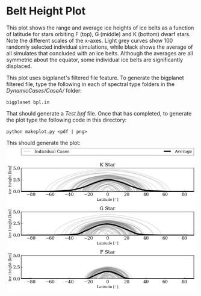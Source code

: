 # Belt Height Plot

This plot shows the range and average ice heights of ice belts as a function of latitude for stars orbiting F (top), G (middle) and K (bottom) dwarf stars. Note the different scales of the x-axes. Light grey curves show 100 randomly selected individual simulations, while black shows the average of all simulates that concluded with an ice belts. Although the averages are all symmetric about the equator, some individual ice belts are significantly displaced.

This plot uses bigplanet's filtered file feature. To generate the bigplanet filtered file, type the following in each of spectral type folders in the _DynamicCases/CaseA/_ folder:

```
bigplanet bpl.in
```

That should generate a _Test.bpf_ file. Once that has completed, to generate the plot type the following code in this directory:

```
python makeplot.py <pdf | png>
```

This should generate the plot:
![BeltHeight](BeltHeight.png)
